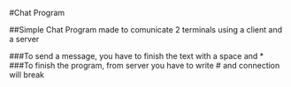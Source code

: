 #Chat Program

##Simple Chat Program made to comunicate 2 terminals using a client and a server

###To send a message, you have to finish the text with a space and *
###To finish the program, from server you have to write # and connection will break
